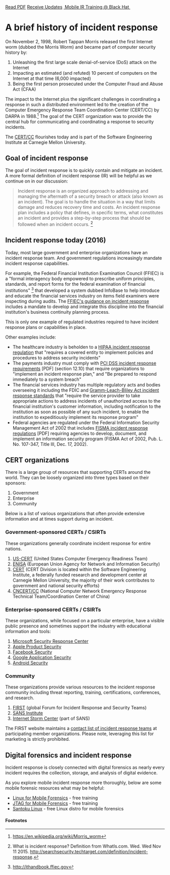 <div class="cta-banner">
  <a class="cta-banner-pdf" href="https://info.nowsecure.com/IRforAndroidandiOS_PDFRequest.html">Read PDF<i class="fa fa-file-pdf-o"></i></a>
    <a class="cta-banner-update" href="https://info.nowsecure.com/IRforAndroidandiOS_Updates.html">Receive Updates<i class="fa fa-bell-o"></i></a>
  <a class="cta-banner-update" href="https://www.blackhat.com/us-16/training/mobile-incident-response-ir-for-android-and-ios.html">&nbsp;Mobile IR Training @ Black Hat&nbsp;<i class="fa fa-external-link"></i></a>
</div>

# A brief history of incident response
On November 2, 1998, Robert Tappan Morris released the first Internet worm (dubbed the Morris Worm) and became part of computer security history by:

1. Unleashing the first large scale denial-of-service (DoS) attack on the Internet
2. Impacting an estimated (and refuted) 10 percent of computers on the Internet at that time (6,000 impacted)
3. Being the first person prosecuted under the Computer Fraud and Abuse Act (CFAA)

The impact to the Internet plus the significant challenges in coordinating a response in such a distributed environment led to the creation of the Computer Emergency Response Team Coordination Center (CERT/CC) by DARPA in 1988.[^1] The goal of the CERT organization was to provide the central hub for communicating and coordinating a response to security incidents. 

The [CERT/CC](https://cert.org/) flourishes today and is part of the Software Engineering Institute at Carnegie Mellon University.

## Goal of incident response
The goal of incident response is to quickly contain and mitigate an incident. A more formal definition of incident response (IR) will be helpful as we continue on in our discussion:

>Incident response is an organized approach to addressing and managing the aftermath of a security breach or attack (also known as an incident). The goal is to handle the situation in a way that limits damage and reduces recovery time and costs. An incident response plan includes a policy that defines, in specific terms, what constitutes an incident and provides a step-by-step process that should be followed when an incident occurs. [^2]

## Incident response today (2016)

Today, most large government and enterprise organizations have an incident response team. And government regulations increasingly mandate incident response capabilities.

For example, the Federal Financial Institution Examination Council (FFIEC) is a "formal interagency body empowered to prescribe uniform principles, standards, and report forms for the federal examination of financial institutions" [^3] that developed a system dubbed InfoBase to help introduce and educate the financial services industry on items field examiners were inspecting during audits. The [FFIEC's guidance on incident response](http://ithandbook.ffiec.gov/it-booklets/business-continuity-planning/other-policies,-standards-and-processes-/incident-response.aspx) includes a mandate to develop and integrate this discipline into the financial institution's business continuity planning process.

This is only one example of regulated industries required to have incident response plans or capabilities in place.

Other examples include:

* The healthcare industry is beholden to a [HIPAA incident response regulation](http://www.hhs.gov/hipaa/for-professionals/faq/2002/what-does-the-security-rule-require-a-covered-entity-to-do-to-comply/index.html) that "requires a covered entity to implement policies and procedures to address security incidents" 
* The payments industry must comply with [PCI DSS incident response requirements](https://www.pcisecuritystandards.org/documents/PCI_DSS_v3.pdf) [PDF] (section 12.10) that require organizations to "implement an incident response plan," and "Be prepared to respond immediately to a system breach"
* The financial services industry has multiple regulatory acts and bodies overseeing it including the FDIC and [Gramm-Leach-Bliley Act incident response standards](https://www.fdic.gov/regulations/laws/rules/2000-8660.html) that "require the service provider to take appropriate actions to address incidents of unauthorized access to the financial institution's customer information, including notification to the institution as soon as possible of any such incident, to enable the institution to expeditiously implement its response program"
* Federal agencies are regulated under the Federal Information Security Management Act of 2002 that includes [FISMA incident response regulations](http://www.gao.gov/assets/670/662901.pdf) [PDF] requiring agencies to develop, document, and implement an information security program (FISMA Act of 2002, Pub. L. No. 107-347, Title III, Dec. 17, 2002).

## CERT organizations

There is a large group of resources that supporting CERTs around the world. They can be loosely organized into three types based on their sponsors:

1. Government
2. Enterprise
3. Community 

Below is a list of various organizations that often provide extensive information and at times support during an incident.

### Government-sponsored CERTs / CSIRTs

These organizations generally coordinate incident response for entire nations. 

1. [US-CERT](https://www.us-cert.gov/) (United States Computer Emergency Readiness Team)
1. [ENISA](https://www.enisa.europa.eu/) (European Union Agency for Network and Information Security)
1. [CERT](https://www.cert.org/) (CERT Division is located within the Software Engineering Institute, a federally funded research and development center at Carnegie Mellon University, the majority of their work contributes to government and national security efforts)
1. [CNCERT/CC](http://www.cert.org.cn/publish/english/index.html) (National Computer Network Emergency Response Technical Team/Coordination Center of China)

### Enterprise-sponsored CERTs / CSIRTs

These organizations, while focused on a particular enterprise, have a visible public presence and sometimes support the industry with educational information and tools:

1. [Microsoft Security Response Center](https://technet.microsoft.com/en-us/security/dn528958)
1. [Apple Product Security](https://www.apple.com/support/security/)
1. [Facebook Security](https://www.facebook.com/security)
1. [Google Application Security](https://www.google.com/about/appsecurity/)
1. [Android Security](https://source.android.com/security/index.html)

### Community

These organizations provide various resources to the incident response community including threat reporting, training, certifications, conferences, and research. 

1. [FIRST](http://www.first.org/) (global Forum for Incident Response and Security Teams) 
1. [SANS Institute](https://www.sans.org/about/)
1. [Internet Storm Center](https://isc.sans.edu/) (part of SANS)

The FIRST website maintains a [contact list of incident response teams](https://www.first.org/about/organization/teams) at participating member organizations. Please note, leveraging this list for marketing is strictly prohibited. 

## Digital forensics and incident response

Incident response is closely connected with digital forensics as nearly every incident requires the collection, storage, and analysis of digital evidence.

As you explore mobile incident response more thoroughly, below are some mobile forensic resources what may be helpful:

* [Linux for Mobile Forensics](https://info.nowsecure.com/linux-101-forensics-training-download) - free training
* [JTAG for Mobile Forensics](https://info.nowsecure.com/jtag-forensics-training-download) - free training
* [Santoku Linux](https://santoku-linux.com/) - free Linux distro for mobile forensics

#### Footnotes

[^1]: https://en.wikipedia.org/wiki/Morris_worm
[^2]: What is incident response? Definition from WhatIs.com. Wed. Wed Nov 11 2015. <http://searchsecurity.techtarget.com/definition/incident-response>.
[^3]: http://ithandbook.ffiec.gov

